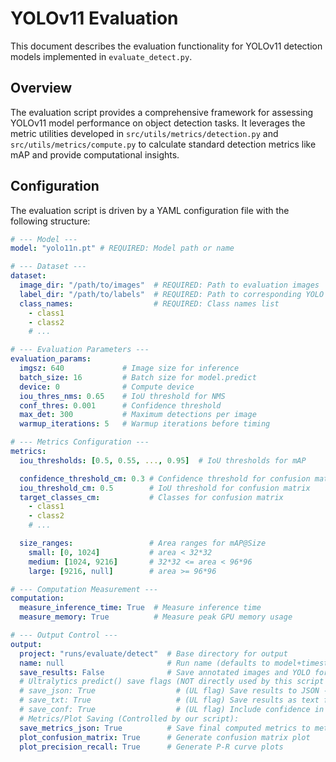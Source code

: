 # YOLOv11 Evaluation

This document describes the evaluation functionality for YOLOv11 detection models implemented in `evaluate_detect.py`.

## Overview

The evaluation script provides a comprehensive framework for assessing YOLOv11 model performance on object detection tasks. It leverages the metric utilities developed in `src/utils/metrics/detection.py` and `src/utils/metrics/compute.py` to calculate standard detection metrics like mAP and provide computational insights.

## Configuration

The evaluation script is driven by a YAML configuration file with the following structure:

```yaml
# --- Model ---
model: "yolo11n.pt" # REQUIRED: Model path or name

# --- Dataset ---
dataset:
  image_dir: "/path/to/images"  # REQUIRED: Path to evaluation images
  label_dir: "/path/to/labels"  # REQUIRED: Path to corresponding YOLO format labels
  class_names:                  # REQUIRED: Class names list
    - class1
    - class2
    # ...

# --- Evaluation Parameters ---
evaluation_params:
  imgsz: 640             # Image size for inference
  batch_size: 16         # Batch size for model.predict
  device: 0              # Compute device
  iou_thres_nms: 0.65    # IoU threshold for NMS
  conf_thres: 0.001      # Confidence threshold
  max_det: 300           # Maximum detections per image
  warmup_iterations: 5   # Warmup iterations before timing

# --- Metrics Configuration ---
metrics:
  iou_thresholds: [0.5, 0.55, ..., 0.95]  # IoU thresholds for mAP

  confidence_threshold_cm: 0.3 # Confidence threshold for confusion matrix
  iou_threshold_cm: 0.5        # IoU threshold for confusion matrix
  target_classes_cm:           # Classes for confusion matrix
    - class1
    - class2
    # ...

  size_ranges:                 # Area ranges for mAP@Size
    small: [0, 1024]           # area < 32*32
    medium: [1024, 9216]       # 32*32 <= area < 96*96
    large: [9216, null]        # area >= 96*96

# --- Computation Measurement ---
computation:
  measure_inference_time: True  # Measure inference time
  measure_memory: True          # Measure peak GPU memory usage

# --- Output Control ---
output:
  project: "runs/evaluate/detect"  # Base directory for output
  name: null                       # Run name (defaults to model+timestamp)
  save_results: False              # Save annotated images and YOLO format txt for each image (in `individual_results` subdir)
  # Ultralytics predict() save flags (NOT directly used by this script's main logic, but may affect internal predict behavior if passed):
  # save_json: True                  # (UL flag) Save results to JSON - Handled by our script's metrics saving
  # save_txt: True                   # (UL flag) Save results as text files - Handled by `save_results` if needed
  # save_conf: True                  # (UL flag) Include confidence in text files - Handled by `save_results` if needed
  # Metrics/Plot Saving (Controlled by our script):
  save_metrics_json: True          # Save final computed metrics to metrics.json
  plot_confusion_matrix: True      # Generate confusion matrix plot
  plot_precision_recall: True      # Generate P-R curve plots
```
